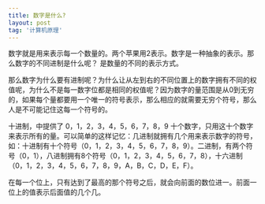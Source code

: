```yaml
---
title: 数字是什么?
layout: post
tag: '计算机原理'
---
```

数字就是用来表示每一个数量的。两个苹果用2表示。数字是一种抽象的表示。那么数字的不同进制是什么呢？ 是数量的不同的表示方式。

那么数字为什么要有进制呢？为什么让从左到右的不同位置上的数字拥有不同的权值呢，为什么不是每一数字位都是相同的权值呢？因为数字的量范围是从0到无穷的，如果每个量都要用一个唯一的符号表示，那么相应的就需要无穷个符号，那么人是不可能记住这每一个符号的。

十进制，中提供了 0，1，2，3，4，5，6，7，8，9 十个数字，只用这十个数字来表示所有的量。可以简单的这样记忆：几进制就拥有几个用来表示数字的符号，如：十进制有十个符号（0，1，2，3，4，5，6，7，8，9）。二进制，有两个符号（0，1），八进制拥有8个符号（0，1，2，3，4，5，6，7，8），十六进制（0，1，2，3，4，5，6，7，8，9，A，B，C，D，E，F）。

在每一个位上，只有达到了最高的那个符号之后，就会向前面的数位进一。前面一位上的值表示后面值的几个几。

